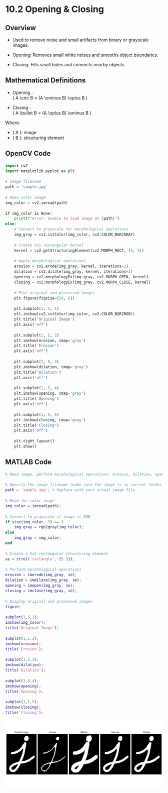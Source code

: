 # 10.2 Opening & Closing


##  Overview

- Used to remove noise and small artifacts from binary or grayscale images.

- Opening: Removes small white noises and smooths object boundaries.
- Closing: Fills small holes and connects nearby objects.



##  Mathematical Definitions

- Opening :  
  \( A \circ B = (A \ominus B) \oplus B \)

- Closing :  
  \( A \bullet B = (A \oplus B) \ominus B \)

Where:
- \( A \): image
- \( B \): structuring element



##  OpenCV Code

```python
import cv2
import matplotlib.pyplot as plt

# Image filename
path = 'sample.jpg'

# Read color image
img_color = cv2.imread(path)

if img_color is None:
    print(f"Error: Unable to load image at {path}")
else:
    # Convert to grayscale for morphological operations
    img_gray = cv2.cvtColor(img_color, cv2.COLOR_BGR2GRAY)

    # Create 5x5 rectangular kernel
    kernel = cv2.getStructuringElement(cv2.MORPH_RECT, (5, 5))

    # Apply morphological operations
    erosion = cv2.erode(img_gray, kernel, iterations=1)
    dilation = cv2.dilate(img_gray, kernel, iterations=1)
    opening = cv2.morphologyEx(img_gray, cv2.MORPH_OPEN, kernel)
    closing = cv2.morphologyEx(img_gray, cv2.MORPH_CLOSE, kernel)

    # Plot original and processed images
    plt.figure(figsize=(20, 6))

    plt.subplot(1, 5, 1)
    plt.imshow(cv2.cvtColor(img_color, cv2.COLOR_BGR2RGB))
    plt.title('Original Image')
    plt.axis('off')

    plt.subplot(1, 5, 2)
    plt.imshow(erosion, cmap='gray')
    plt.title('Erosion')
    plt.axis('off')

    plt.subplot(1, 5, 3)
    plt.imshow(dilation, cmap='gray')
    plt.title('Dilation')
    plt.axis('off')

    plt.subplot(1, 5, 4)
    plt.imshow(opening, cmap='gray')
    plt.title('Opening')
    plt.axis('off')

    plt.subplot(1, 5, 5)
    plt.imshow(closing, cmap='gray')
    plt.title('Closing')
    plt.axis('off')

    plt.tight_layout()
    plt.show()

```

## MATLAB Code

```matlab
% Read image, perform morphological operations: erosion, dilation, opening, and closing

% Specify the image filename (make sure the image is in current folder or provide full path)
path = 'sample.jpg'; % Replace with your actual image file

% Read the color image
img_color = imread(path);

% Convert to grayscale if image is RGB
if size(img_color, 3) == 3
    img_gray = rgb2gray(img_color);
else
    img_gray = img_color;
end

% Create a 5x5 rectangular structuring element
se = strel('rectangle', [5 5]);

% Perform morphological operations
erosion = imerode(img_gray, se);
dilation = imdilate(img_gray, se);
opening = imopen(img_gray, se);
closing = imclose(img_gray, se);

% Display original and processed images
figure;

subplot(1,5,1);
imshow(img_color);
title('Original Image');

subplot(1,5,2);
imshow(erosion);
title('Erosion');

subplot(1,5,3);
imshow(dilation);
title('Dilation');

subplot(1,5,4);
imshow(opening);
title('Opening');

subplot(1,5,5);
imshow(closing);
title('Closing');

```
![alt](photows/Closing41.png)

